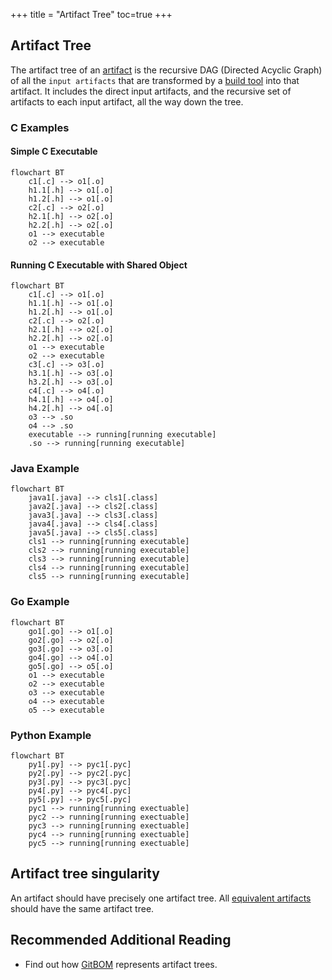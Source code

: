 +++
title = "Artifact Tree"
toc=true
+++

## Artifact Tree

The artifact tree of an [artifact](/glossary/artifact) is the recursive DAG (Directed Acyclic Graph) of all the `input artifacts` that are transformed by a [build tool](/glossary/build_tool) into
that artifact.  It includes the direct input artifacts, and the recursive set of artifacts to each input artifact, all the way down the tree.

### C Examples
#### Simple C Executable
```mermaid
flowchart BT
    c1[.c] --> o1[.o]
    h1.1[.h] --> o1[.o]
    h1.2[.h] --> o1[.o]
    c2[.c] --> o2[.o]
    h2.1[.h] --> o2[.o]
    h2.2[.h] --> o2[.o]
    o1 --> executable
    o2 --> executable
```

#### Running C Executable with Shared Object
```mermaid
flowchart BT
    c1[.c] --> o1[.o]
    h1.1[.h] --> o1[.o]
    h1.2[.h] --> o1[.o]
    c2[.c] --> o2[.o]
    h2.1[.h] --> o2[.o]
    h2.2[.h] --> o2[.o]
    o1 --> executable
    o2 --> executable
    c3[.c] --> o3[.o]
    h3.1[.h] --> o3[.o]
    h3.2[.h] --> o3[.o]
    c4[.c] --> o4[.o]
    h4.1[.h] --> o4[.o]
    h4.2[.h] --> o4[.o]
    o3 --> .so
    o4 --> .so
    executable --> running[running executable]
    .so --> running[running executable]
```

### Java Example
```mermaid
flowchart BT
    java1[.java] --> cls1[.class]
    java2[.java] --> cls2[.class]
    java3[.java] --> cls3[.class]
    java4[.java] --> cls4[.class]
    java5[.java] --> cls5[.class]
    cls1 --> running[running executable]
    cls2 --> running[running executable]
    cls3 --> running[running executable]
    cls4 --> running[running executable]
    cls5 --> running[running executable]
```

### Go Example
```mermaid
flowchart BT
    go1[.go] --> o1[.o]
    go2[.go] --> o2[.o]
    go3[.go] --> o3[.o]
    go4[.go] --> o4[.o]
    go5[.go] --> o5[.o]
    o1 --> executable
    o2 --> executable
    o3 --> executable
    o4 --> executable
    o5 --> executable
```

### Python Example
```mermaid
flowchart BT
    py1[.py] --> pyc1[.pyc]
    py2[.py] --> pyc2[.pyc]
    py3[.py] --> pyc3[.pyc]
    py4[.py] --> pyc4[.pyc]
    py5[.py] --> pyc5[.pyc]
    pyc1 --> running[running exectuable]
    pyc2 --> running[running exectuable]
    pyc3 --> running[running exectuable]
    pyc4 --> running[running exectuable]
    pyc5 --> running[running exectuable]
```

## Artifact tree singularity

An artifact should have precisely one artifact tree. All [equivalent artifacts](/glossary/artifact/#artifact-equivalency) should have the same artifact tree.


## Recommended Additional Reading
- Find out how [GitBOM](/glossary/gitbom) represents artifact trees.
